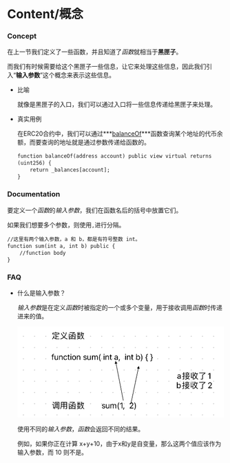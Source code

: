 # Content/概念

### Concept

在上一节我们定义了一些函数，并且知道了*函数*就相当于**黑匣子**。

而我们有时候需要给这个黑匣子一些信息，让它来处理这些信息，因此我们引入“**输入参数**”这个概念来表示这些信息。

- 比喻
    
    就像是黑匣子的入口，我们可以通过入口将一些信息传递给黑匣子来处理。
    
- 真实用例
    
    在ERC20合约中，我们可以通过***[balanceOf](https://github.com/OpenZeppelin/openzeppelin-contracts/blob/8186c07a83c09046c6fbaa90a035ee47e4d7d785/contracts/token/ERC20/ERC20.sol#L106C1-L106C1)***函数查询某个地址的代币余额，而要查询的地址就是通过参数传递给函数的。
    
    ```solidity
    function balanceOf(address account) public view virtual returns (uint256) {
        return _balances[account];
    }
    ```
    

### Documentation

要定义一个*函数*的*输入参数*，我们在函数名后的括号中放置它们。

如果我们想要多个参数，则使用`,`进行分隔。

```solidity
//这里有两个输入参数，a 和 b，都是有符号整数 int。
function sum(int a, int b) public {
	//function body 
}
```

### FAQ

- 什么是输入参数？
    
    *输入参数*是在定义*函数*时被指定的一个或多个变量，用于接收调用*函数*时传递进来的值。
    
    ![CDAB49D7-60F0-49E0-9FDD-6B7F2AAB09ED.jpeg](./img/5-1.jpeg)
    
    使用不同的*输入参数*，*函数*会返回不同的结果。
    
    例如，如果你正在计算 x+y+10，由于x和y是自变量，那么这两个值应该作为输入参数，而 10 则不是。
